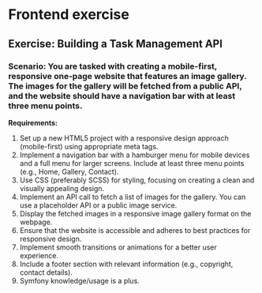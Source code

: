 # Frontend exercise

## Exercise: Building a Task Management API

### Scenario: You are tasked with creating a mobile-first, responsive one-page website that features an image gallery. The images for the gallery will be fetched from a public API, and the website should have a navigation bar with at least three menu points.

**Requirements:**
1. Set up a new HTML5 project with a responsive design approach (mobile-first) using appropriate meta tags.
2. Implement a navigation bar with a hamburger menu for mobile devices and a full menu for larger screens. Include at least three menu points (e.g., Home, Gallery, Contact).
3. Use CSS (preferably SCSS) for styling, focusing on creating a clean and visually appealing design.
4. Implement an API call to fetch a list of images for the gallery. You can use a placeholder API or a public image service.
5. Display the fetched images in a responsive image gallery format on the webpage.
6. Ensure that the website is accessible and adheres to best practices for responsive design.
7. Implement smooth transitions or animations for a better user experience.
8. Include a footer section with relevant information (e.g., copyright, contact details).
9. Symfony knowledge/usage is a plus.
